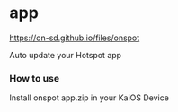 # app

https://on-sd.github.io/files/onspot

Auto update your Hotspot app

### How to use
Install onspot app.zip in your KaiOS Device
